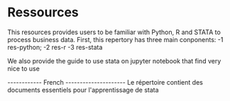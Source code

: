 # Ressources
This resources provides users to be familiar with Python, R and STATA to process business data. First, this repertory has three main conponents:
 -1 res-python;
 -2 res-r
 -3 res-stata

We also provide the guide to use stata on jupyter notebook that find very nice to use

------------ French ---------------------
Le répertoire contient des documents essentiels pour l'apprentissage de stata
